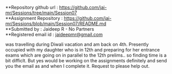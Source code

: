 **Repository github url : https://github.com/jai-mr/Sessions/tree/main/Session07 <br/>
**Assignment Repository : https://github.com/jai-mr/Sessions/blob/main/Session07/README.md <br/>
**Submitted by : Jaideep R - No Partners<br/>
**Registered email id : jaideepmr@gmail.com<br/>

was travelling during Diwali vacation and am back on 4th. 
Presently occupied with my daughter who is in 12th and preparing for her entrance exams which are going on in parallel to the 12th prelims.. so finding time is a bit difficlt. But yes would be working on the assignments definitely and send you the email as and when I complete it. Request to please help out. 


